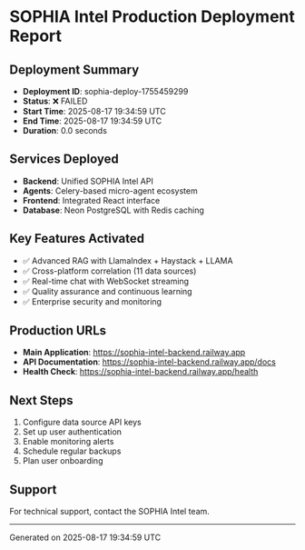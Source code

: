 
# SOPHIA Intel Production Deployment Report

## Deployment Summary
- **Deployment ID**: sophia-deploy-1755459299
- **Status**: ❌ FAILED
- **Start Time**: 2025-08-17 19:34:59 UTC
- **End Time**: 2025-08-17 19:34:59 UTC
- **Duration**: 0.0 seconds

## Services Deployed
- **Backend**: Unified SOPHIA Intel API
- **Agents**: Celery-based micro-agent ecosystem
- **Frontend**: Integrated React interface
- **Database**: Neon PostgreSQL with Redis caching

## Key Features Activated
- ✅ Advanced RAG with LlamaIndex + Haystack + LLAMA
- ✅ Cross-platform correlation (11 data sources)
- ✅ Real-time chat with WebSocket streaming
- ✅ Quality assurance and continuous learning
- ✅ Enterprise security and monitoring

## Production URLs
- **Main Application**: https://sophia-intel-backend.railway.app
- **API Documentation**: https://sophia-intel-backend.railway.app/docs
- **Health Check**: https://sophia-intel-backend.railway.app/health

## Next Steps
1. Configure data source API keys
2. Set up user authentication
3. Enable monitoring alerts
4. Schedule regular backups
5. Plan user onboarding

## Support
For technical support, contact the SOPHIA Intel team.

---
Generated on 2025-08-17 19:34:59 UTC
